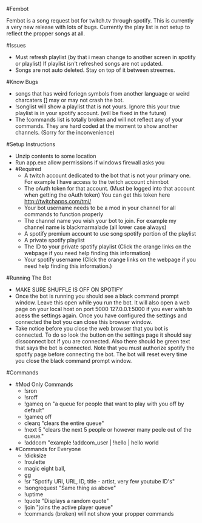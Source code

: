 #Fembot

Fembot is a song request bot for twitch.tv through spotify. This is currently a very new release with lots of bugs. Currently the play list is not setup to reflect the propper songs at all. 

#Issues
  - Must refresh playlist (by that i mean change to another screen in spotify or playlist) If playlist isn't refreshed songs are not updated. 
  - Songs are not auto deleted. Stay on top of it between streemes.

#Know Bugs
  - songs that has weird foriegn symbols from another language or weird charcaters [] may or may not crash the bot.
  - !songlist will show a playlist that is not yours. Ignore this your true playlist is in your spotify account. (will be fixed in the future)
  - The !commands list is totally broken and will not reflect any of your commands. They are hard coded at the moment to show another channels. (Sorry for the inconvenience)

#Setup Instructions
  - Unzip contents to some location
  - Run app.exe allow permissions if windows firewall asks you
  - #Required
     - A twitch account dedicated to the bot that is not your primary one. For example I have access to the twitch account chinnbot
     - The oAuth token for that account. (Must be logged into that account when getting the oAuth token) You can get this token here http://twitchapps.com/tmi/
     - Your bot username needs to be a mod in your channel for all commands to function properly
     - The channel name you wish your bot to join. For example my channel name is blackmarmalade (all lower case always)
     - A spotify premium account to use song spotify portion of the playlist
     - A private spotify playlist
     - The ID to your private spotify playlist (Click the orange links on the webpage if you need help finding this information)
     - Your spotify username (Click the orange links on the webpage if you need help finding this information.)

#Running The Bot
  - MAKE SURE SHUFFLE IS OFF ON SPOTIFY
  - Once the bot is running you should see a black command prompt window. Leave this open while you run the bot. It will also open a web page on your local host on port 5000 127.0.0.1:5000 if you ever wish to acess the settings again. Once you have configured the settings and connected the bot you can close this browser window.
  - Take notice before you close the web browser that you bot is connected. To do so look the button on the settings page it should say dissconnect bot if you are connected. Also there should be green text that says the bot is connected. Note that you must authorize spotify the spotify page before connecting the bot. The bot will reset every time you close the black command prompt window.

#Commands
  - #Mod Only Commands
      - !sron
      - !sroff
      - !gameq on "a queue for people that want to play with you off by default"
      - !gameq off
      - clearq "clears the entire queue"
      - !next 5 "clears the next 5 people or however many peole out of the queue."
      - !addcom "example !addcom_user | !hello | hello world
  - #Commands for Everyone
    -  !dicksize
    -  !roulette
    -  magic eight ball,
    -  gg
    -  !sr "Spotify URI, URL, ID, title - artist, very few youtube ID's"
    -  !songrequest "Same thing as above"
    -  !uptime
    -  !quote "Displays a random quote"
    -  !join "joins the active player queue"
    -  !commands (broken) will not show your propper commands

